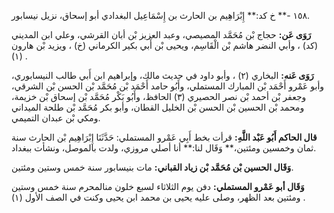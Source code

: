 ١٥٨ -** خ كد:** إِبْرَاهِيم بن الحارث بن إِسْمَاعِيل البغدادي أبو إسحاق، نزيل نيسابور.

**رَوَى عَن:** حجاج بْن مُحَمَّد المصيصي، وعبد العزيز بْن أبان القرشي، وعلي ابن المديني (كد) ، وأبي النضر هاشم بْن الْقَاسِم، ويحيى بْن أَبي بكير الكرماني (خ) ، ويزيد بْن هارون (١) .

**رَوَى عَنه:** البخاري (٢) ، وأبو داود في حديث مالك، وإبراهيم ابن أَبي طالب النيسابوري، وأبو عَمْرو أَحْمَد بْن المبارك المستملي، وأَبُو حامد أَحْمَد بْن مُحَمَّد بْن الحسن بْن الشرقي، وجعفر بْن أحمد بْن نصر الحصيري (٣) الحافظ، وأَبُو بَكْر مُحَمَّد بْن إسحاق بْن خزيمة، ومحمد بْن الحسين بْن الحسن بْن الخليل القطان، وأبو بكر مُحَمَّد بْن طلحة الميداني ومكي بْن عبدان التميمي.

**قال الحاكم أَبُو عَبْد اللَّهِ:** قرأت بخط أَبِي عَمْرو المستملي: حَدَّثَنَا إِبْرَاهِيم بْن الحارث سنة ثمان وخمسين ومئتين،** وَقَال لنا:** أنا أصلي مروزي، ولدت بالموصل، ونشأت ببغداد.

**وَقَال الحسين بْن مُحَمَّد بْن زياد القباني:** مات بنيسابور سنة خمس وستين ومئتين.

**وَقَال أبو عَمْرو المستملي:** دفن يوم الثلاثاء لسبع خلون منالمحرم سنة خمس وستين ومئتين بعد الظهر، وصلى عليه يحيى بن محمد ابن يحيى وكنت في الصف الأول (١) .